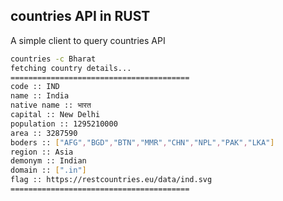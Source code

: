 ## countries API in RUST

A simple client to query countries API

```bash
countries -c Bharat
fetching country details...
========================================
code :: IND
name :: India
native name :: भारत
capital :: New Delhi
population :: 1295210000
area :: 3287590
boders :: ["AFG","BGD","BTN","MMR","CHN","NPL","PAK","LKA"]
region :: Asia
demonym :: Indian
domain :: [".in"]
flag :: https://restcountries.eu/data/ind.svg
========================================
```
